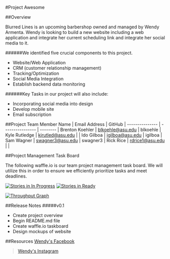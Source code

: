 
#Project Awesome

##Overview

Blurred Lines is an upcoming barbershop owned and managed by Wendy Armenta. Wendy is looking to build a new website including a web application and integrate her current scheduling link and integrate her social media to it. 

######We identified five crucial components to this project. 

* Website/Web Application
* CRM (customer relationship management)
* Tracking/Optimization
* Social Media Integration
* Establish backend data monitoring

######Key Tasks in our project will also include:
* Incorporating social media into design
* Develop mobile site
* Email subscription

##Project Team
  Member Name   |  Email Address   |  GitHub  | 
--------------- | ---------------- | -------- |
Brenton Koehler | blkoehle@asu.edu | blkoehle |
Kyle Rutledge   | kjrutled@asu.edu |          |
Ido Gilboa      | igilboa@asu.edu  | igilboa  |
Sam Wagner      | swagner3@asu.edu | swagner3 |
Rick Rice       | rdrice1@asu.edu  |          |

##Project Management Task Board

The following waffle.io is our team project management task board. We will utilize this in order to ensure we efficiently prioritize tasks and meet deadlines. 

[![Stories in In Progress](https://badge.waffle.io/asu-cis-capstone/awesome.svg?label=In%20Progress&title=In%20Progress)](http://waffle.io/asu-cis-capstone/awesome) [![Stories in Ready](https://badge.waffle.io/asu-cis-capstone/awesome.png?label=ready&title=Ready)](https://waffle.io/asu-cis-capstone/awesome)

[![Throughput Graph](https://graphs.waffle.io/asu-cis-capstone/awesome/throughput.svg)](https://waffle.io/asu-cis-capstone/awesome/metrics)

##Release Notes
#####v0.1
* Create project overview
* Begin README.md file
* Create waffle.io taskboard
* Design mockups of website

##Resources
[Wendy's Facebook](https://www.facebook.com/Wendycutshairbarber?fref=ts)
>[Wendy's Instagram](https://instagram.com/wendycutshair/)
